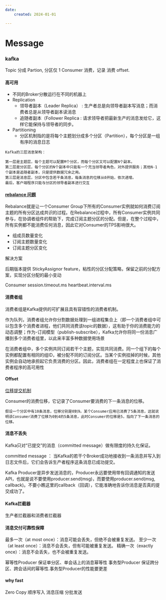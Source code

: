 ```yaml
---
date: 
    created: 2024-01-01

---
```


# Message


### kafka

Topic 分成 Partion, 分区仅 1 Consumer 消费，记录 消费 offset. 


#### 高可用

- 不同的Broker分散运行在不同的机器上
- Replication
  - 领导者副本（Leader Replica） : 生产者总是向领导者副本写消息；而消费者总是从领导者副本读消息
  - 追随者副本（Follower Replica : 请求领导者把最新生产的消息发给它，这样它能保持与领导者的同步。
- Partitioning
  - 分区机制指的是将每个主题划分成多个分区（Partition），每个分区是一组有序的消息日志

```
Kafka的三层消息架构：

第一层是主题层，每个主题可以配置M个分区，而每个分区又可以配置N个副本。
第二层是分区层，每个分区的N个副本中只能有一个充当领导者角色，对外提供服务；其他N-1个副本是追随者副本，只是提供数据冗余之用。
第三层是消息层，分区中包含若干条消息，每条消息的位移从0开始，依次递增。
最后，客户端程序只能与分区的领导者副本进行交互

```




#### [rebalance 问题](https://learn.lianglianglee.com/%e4%b8%93%e6%a0%8f/Kafka%e6%a0%b8%e5%bf%83%e6%8a%80%e6%9c%af%e4%b8%8e%e5%ae%9e%e6%88%98/17%20%e6%b6%88%e8%b4%b9%e8%80%85%e7%bb%84%e9%87%8d%e5%b9%b3%e8%a1%a1%e8%83%bd%e9%81%bf%e5%85%8d%e5%90%97%ef%bc%9f.md)

Rebalance就是让一个Consumer Group下所有的Consumer实例就如何消费订阅主题的所有分区达成共识的过程。在Rebalance过程中，所有Consumer实例共同参与，在协调者组件的帮助下，完成订阅主题分区的分配。但是，在整个过程中，所有实例都不能消费任何消息，因此它对Consumer的TPS影响很大。

- 组成员数量变化
- 订阅主题数量变化
- 订阅主题分区变化

解决方案

后期版本提供 StickyAssignor feature，粘性的分区分配策略，保留之前的分配方案，实现分区分配的最小变动

Consumer 
    session.timeout.ms
    heartbeat.interval.ms

#### 消费者组

消费者组是Kafka提供的可扩展且具有容错性的消费者机制。

作为队列，消费者组允许你分割数据处理到一组进程集合上（即一个消费者组中可以包含多个消费者进程，他们共同消费该topic的数据），这有助于你的消费能力的动态调整；作为-订阅模型（publish-subscribe），Kafka允许你将同一份消息广播到多个消费者组里，以此来丰富多种数据使用场景

在消费者组中，多个实例共同订阅若干个主题，实现共同消费。同一个组下的每个实例都配置有相同的组ID，被分配不同的订阅分区。当某个实例挂掉的时候，其他实例会自动地承担起它负责消费的分区。因此，消费者组在一定程度上也保证了消费者程序的高可用性

#### Offset

[位移提交机制](https://learn.lianglianglee.com/%E4%B8%93%E6%A0%8F/Kafka%E6%A0%B8%E5%BF%83%E6%8A%80%E6%9C%AF%E4%B8%8E%E5%AE%9E%E6%88%98/18%20Kafka%E4%B8%AD%E4%BD%8D%E7%A7%BB%E6%8F%90%E4%BA%A4%E9%82%A3%E4%BA%9B%E4%BA%8B%E5%84%BF.md)

Consumer的消费位移，它记录了Consumer要消费的下一条消息的位移。

```
假设一个分区中有10条消息，位移分别是0到9。某个Consumer应用已消费了5条消息，这就说明该Consumer消费了位移为0到4的5条消息，此时Consumer的位移是5，指向了下一条消息的位移。
```

#### 消息不丢失

Kafka只对“已提交”的消息（committed message）做有限度的持久化保证。

committed message ： 当Kafka的若干个Broker成功地接收到一条消息并写入到日志文件后，它们会告诉生产者程序这条消息已成功提交。

Kafka Producer是异步发送消息的，Producer永远要使用带有回调通知的发送API，也就是说不要使用producer.send(msg)，而要使用producer.send(msg, callback)。不要小瞧这里的callback（回调），它能准确地告诉你消息是否真的提交成功了。

#### Kafka拦截器

生产者拦截器和消费者拦截器

#### 消息交付可靠性保障

最多一次（at most once）：消息可能会丢失，但绝不会被重复发送。
至少一次（at least once）：消息不会丢失，但有可能被重复发送。
精确一次（exactly once）：消息不会丢失，也不会被重复发送。

幂等性Producer
    保证单分区、单会话上的消息幂等性
事务型Producer
    保证跨分区、跨会话间的幂等性.事务型Producer的性能要更差
#### why fast

Zero Copy
顺序写入
消息压缩
分批发送